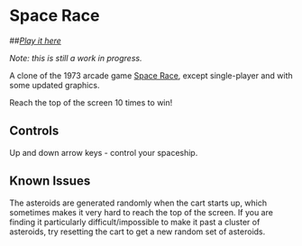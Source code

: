 # Space Race 

##_[Play it here](https://www.lexaloffle.com/bbs/?tid=38734)_

_Note: this is still a work in progress._

A clone of the 1973 arcade game [Space Race](https://en.wikipedia.org/wiki/Space_Race_(video_game)), except single-player and with some updated graphics.

Reach the top of the screen 10 times to win!

## Controls
Up and down arrow keys - control your spaceship.

## Known Issues
The asteroids are generated randomly when the cart starts up, which sometimes makes it very hard to reach the top of the screen. If you are finding it particularly difficult/impossible to make it past a cluster of asteroids, try resetting the cart to get a new random set of asteroids.
